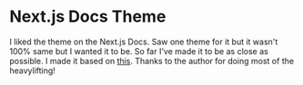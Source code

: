 # Next.js Docs Theme

I liked the theme on the Next.js Docs. Saw one theme for it but it wasn't 100% same but I wanted it to be. So far I've made it to be as close as possible. I made it based on [this](https://marketplace.visualstudio.com/items?itemName=ShayanAliJalbani.nextjs-theme). Thanks to the author for doing most of the heavylifting!